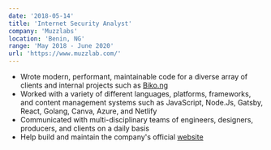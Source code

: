 ```yaml
---
date: '2018-05-14'
title: 'Internet Security Analyst'
company: 'Muzzlabs'
location: 'Benin, NG'
range: 'May 2018 - June 2020'
url: 'https://www.muzzlab.com/'
---
```


- Wrote modern, performant, maintainable code for a diverse array of clients and internal projects such as [Biko.ng](https://biko.ng/)
- Worked with a variety of different languages, platforms, frameworks, and content management systems such as JavaScript, Node.Js, Gatsby, React, Golang, Canva, Azure, and Netlify
- Communicated with multi-disciplinary teams of engineers, designers, producers, and clients on a daily basis
- Help build and maintain the company's official [website](https://muzzlab.com)